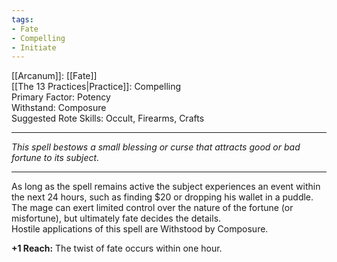 ```yaml
---
tags:
- Fate
- Compelling
- Initiate
---
```


[[Arcanum]]: [[Fate]]\
[[The 13 Practices|Practice]]: Compelling\
Primary Factor: Potency\
Withstand: Composure\
Suggested Rote Skills: Occult, Firearms, Crafts

---

_This spell bestows a small blessing or curse that attracts good or bad fortune to its subject._

---

As long as the spell remains active the subject experiences an event within the next 24 hours, such as finding $20 or dropping his wallet in a puddle.\
The mage can exert limited control over the nature of the fortune (or misfortune), but ultimately fate decides the details.\
Hostile applications of this spell are Withstood by Composure.

**+1 Reach:** The twist of fate occurs within one hour.